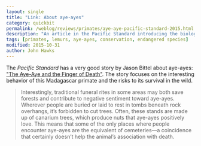 ```yaml
---
layout: single
title: "Link: About aye-ayes"
category: quickbit
permalink: /weblog/reviews/primates/aye-aye-pacific-standard-2015.html
description: "An article in the Pacific Standard introducing the biology of these endangered Madagascar primates."
tags: [primates, lemurs, aye-ayes, conservation, endangered species]
modified: 2015-10-31
author: John Hawks
---
```


The <em>Pacific Standard</em> has a very good story by Jason Bittel about aye-ayes: <a href="http://www.psmag.com/health-and-behavior/this-lemur-is-not-a-demon-but-man-that-finger-is-creepy">"The Aye-Aye and the Finger of Death"</a>. The story focuses on the interesting behavior of this Madagascar primate and the risks to its survival in the wild. 

<blockquote>Interestingly, traditional funeral rites in some areas may both save forests and contribute to negative sentiment toward aye-ayes. Wherever people are buried or laid to rest in tombs beneath rock overhangs, it’s forbidden to cut trees. Often, these stands are made up of canarium trees, which produce nuts that aye-ayes positively love. This means that some of the only places where people encounter aye-ayes are the equivalent of cemeteries—a coincidence that certainly doesn’t help the animal’s association with death.</blockquote>
